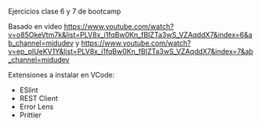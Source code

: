 Ejercicios clase 6 y 7 de bootcamp

Basado en video
https://www.youtube.com/watch?v=o85OkeVtm7k&list=PLV8x_i1fqBw0Kn_fBIZTa3wS_VZAqddX7&index=6&ab_channel=midudev
y
https://www.youtube.com/watch?v=ep_plUeKV1Y&list=PLV8x_i1fqBw0Kn_fBIZTa3wS_VZAqddX7&index=7&ab_channel=midudev

Extensiones a instalar en VCode:

- ESlint
- REST Client
- Error Lens
- Prittier
